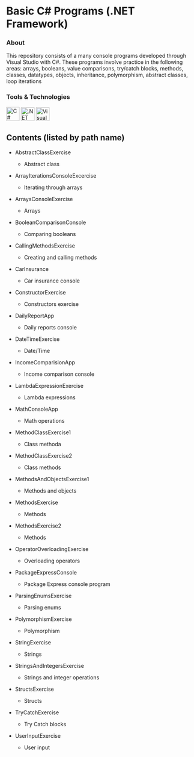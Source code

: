 # Basic C# Programs (.NET Framework)

### About

This repository consists of a many console programs developed through Visual Studio with C#. These programs involve practice in the following areas: arrays, booleans, value comparisons, try/catch blocks, methods, classes, datatypes, objects, inheritance, polymorphism, abstract classes, loop iterations

### Tools & Technologies
<a href="https://docs.microsoft.com/en-us/dotnet/csharp/" target="_blank" rel="noreferrer"><img src="https://seeklogo.com/images/C/c-sharp-c-logo-02F17714BA-seeklogo.com.png" width="35" height="37" alt="C#" /></a>
<a href="https://dotnet.microsoft.com/en-us/" target="_blank" rel="noreferrer"><img src="https://raw.githubusercontent.com/danielcranney/readme-generator/main/public/icons/skills/dot-net-colored.svg" width="36" height="36" alt=".NET" /></a>
<a href="https://visualstudio.microsoft.com/" target="_blank" rel="noreferrer"><img src="https://upload.wikimedia.org/wikipedia/commons/thumb/5/59/Visual_Studio_Icon_2019.svg/2060px-Visual_Studio_Icon_2019.svg.png" width="36" height="36" alt="Visual Studio" /></a> 



## Contents (listed by path name)

- AbstractClassExercise
   - Abstract class 
 
- ArrayIterationsConsoleExcercise
   - Iterating through arrays
 
- ArraysConsoleExercise
   -  Arrays
 
- BooleanComparisonConsole
   - Comparing booleans
 
- CallingMethodsExercise
   - Creating and calling methods 

- CarInsurance
   - Car insurance console
   
- ConstructorExercise
   - Constructors exercise
 
- DailyReportApp
   - Daily reports console
 
- DateTimeExercise
   - Date/Time 
 
- IncomeComparisionApp
   - Income comparison console 
 
- LambdaExpressionExercise
   - Lambda expressions
 
- MathConsoleApp
   - Math operations
 
- MethodClassExercise1
   - Class methoda
 
- MethodClassExercise2
   - Class methods
 
- MethodsAndObjectsExercise1
   - Methods and objects
 
- MethodsExercise
   - Methods
 
- MethodsExercise2
   - Methods
  
- OperatorOverloadingExercise
   - Overloading operators
 
- PackageExpressConsole
   - Package Express console program
 
- ParsingEnumsExercise
   - Parsing enums
 
- PolymorphismExercise
   - Polymorphism
 
- StringExercise
   - Strings
 
- StringsAndIntegersExercise
   - Strings and integer operations
 
- StructsExercise
   - Structs
   
 - TryCatchExercise
   - Try Catch blocks
   
- UserInputExercise
   - User input
